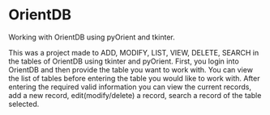 # OrientDB
Working with OrientDB using pyOrient and tkinter.

This was a project made to ADD, MODIFY, LIST, VIEW, DELETE, SEARCH in the tables of OrientDB using tkinter and pyOrient.
First, you login into OrientDB and then provide the table you want to work with. You can view the list of tables before
entering the table you would like to work with. After entering the required valid information you can view the current records,
add a new record, edit(modify/delete) a record, search a record of the table selected.

